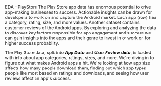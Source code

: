 EDA - PlayStore
The Play Store app data has enormous potential to drive app-making businesses to success. Actionable insights can be drawn for developers to work on and capture the Android market. Each app (row) has a category, rating, size, and more values. Another dataset contains customer reviews of the Android apps. By exploring and analyzing the data to discover key factors responsible for app engagement and success we can gain insights into the apps and their genre to invest in or work on for higher success probability.

The Play Store data, split into **_App Data_** and **_User Review data_**, is loaded with info about app categories, ratings, sizes, and more. We're diving in to figure out what makes Android apps a hit. We're looking at how app size affects how many people download them, finding out which app types people like most based on ratings and downloads, and seeing how user reviews affect an app's success.
